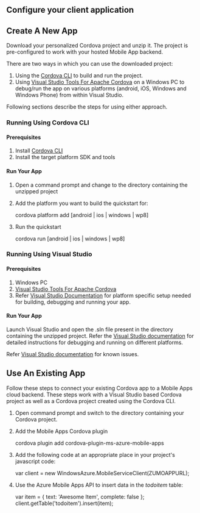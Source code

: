 ## Configure your client application

## Create A New App

Download your personalized Cordova project and unzip it. The project is pre-configured to work with your hosted Mobile App backend.

There are two ways in which you can use the downloaded project:
  1. Using the [Cordova CLI](https://cordova.apache.org/docs/en/latest/guide/cli/index.html) to build and run the project.
  2. Using [Visual Studio Tools For Apache Cordova](https://www.visualstudio.com/en-us/features/cordova-vs.aspx) on a Windows PC to debug/run the app on various platforms (android, iOS, Windows and Windows Phone) from within Visual Studio.

Following sections describe the steps for using either approach.

### Running Using Cordova CLI

#### Prerequisites
  1. Install [Cordova CLI](https://cordova.apache.org/docs/en/latest/guide/cli/index.html)
  2. Install the target platform SDK and tools

#### Run Your App
  1. Open a command prompt and change to the directory containing the unzipped project
  2. Add the platform you want to build the quickstart for:

        cordova platform add [android | ios | windows | wp8]
  3. Run the quickstart
  
        cordova run [android | ios | windows | wp8]

### Running Using Visual Studio

#### Prerequisites
  1. Windows PC
  2. [Visual Studio Tools For Apache Cordova](https://www.visualstudio.com/en-us/features/cordova-vs.aspx)
  3. Refer [Visual Studio Documentation](https://taco.visualstudio.com/en-us/docs/run-app-apache/) for platform specific setup needed for building, debugging and running your app.

#### Run Your App

Launch Visual Studio and open the .sln file present in the directory containing the unzipped project. Refer the [Visual Studio documentation](https://taco.visualstudio.com/en-us/docs/run-app-apache/) for detailed instructions for debugging and running on different platforms.

Refer [Visual Studio documentation](https://taco.visualstudio.com/en-us/docs/known-issues-general/) for known issues.

## Use An Existing App

Follow these steps to connect your existing Cordova app to a Mobile Apps cloud backend. These steps work with a Visual Studio based Cordova project as well as a Cordova project created using the Cordova CLI.

  1. Open command prompt and switch to the directory containing your Cordova project.
  2. Add the Mobile Apps Cordova plugin

        cordova plugin add cordova-plugin-ms-azure-mobile-apps
  3. Add the following code at an appropriate place in your project's javascript code:

        var client = new WindowsAzure.MobileServiceClient(ZUMOAPPURL);
  4. Use the Azure Mobile Apps API to insert data in the _todoitem_ table:
        
        var item = { text: 'Awesome Item', complete: false };
        client.getTable('todoitem').insert(item);
  
